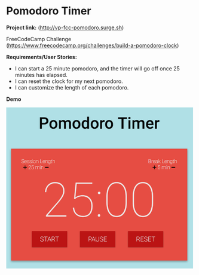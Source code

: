 # Pomodoro Timer

**Project link:** (http://vp-fcc-pomodoro.surge.sh)

FreeCodeCamp Challenge (https://www.freecodecamp.org/challenges/build-a-pomodoro-clock)

**Requirements/User Stories:**

* I can start a 25 minute pomodoro, and the timer will go off once 25 minutes has elapsed.
* I can reset the clock for my next pomodoro.
* I can customize the length of each pomodoro.

**Demo**

<img src="./pomodoro_demo.png" style="width:500px"></img>

